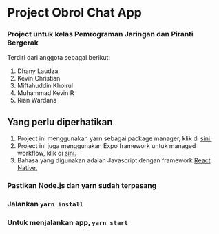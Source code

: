 # Project Obrol Chat App

### Project untuk kelas Pemrograman Jaringan dan Piranti Bergerak

Terdiri dari anggota sebagai berikut:

1. Dhany Laudza
2. Kevin Christian
3. Miftahuddin Khoirul
4. Muhammad Kevin R
5. Rian Wardana

## Yang perlu diperhatikan

1. Project ini menggunakan yarn sebagai package manager, klik di [sini.](https://yarnpkg.com)
2. Project ini juga menggunakan Expo framework untuk managed workflow, klik di [sini.](https://expo.io)
3. Bahasa yang digunakan adalah Javascript dengan framework [React Native.](https://reactnative.dev)

### Pastikan Node.js dan yarn sudah terpasang

### Jalankan `yarn install`

### Untuk menjalankan app, `yarn start`
